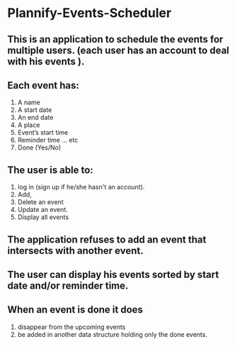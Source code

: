 # Plannify-Events-Scheduler
## This is an application to schedule the events for multiple users. (each user has an account to deal with his events ).
## Each event has:
1. A name
2. A start date
3. An end date
4. A place
5. Event’s start time
6. Reminder time … etc
7. Done (Yes/No)
## The user is able to:
1. log in (sign up if he/she hasn't an account).
2. Add,
3. Delete an event
4. Update an event.
5. Display all events
## The application refuses to add an event that intersects with another event.
## The user can display his events sorted by start date and/or reminder time.
## When an event is done it does
1. disappear from the upcoming events
2. be added in another data structure holding only the done events.
